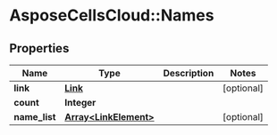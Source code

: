 # AsposeCellsCloud::Names

## Properties
Name | Type | Description | Notes
------------ | ------------- | ------------- | -------------
**link** | [**Link**](Link.md) |  | [optional] 
**count** | **Integer** |  | 
**name_list** | [**Array&lt;LinkElement&gt;**](LinkElement.md) |  | [optional] 


